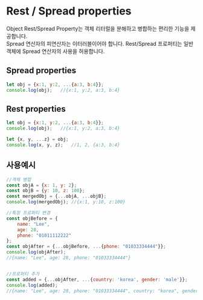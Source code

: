 # Rest / Spread properties

Object Rest/Spread Property는 객체 리터럴을 분해하고 병합하는 편리한 기능을 제공합니다.  
Spread 연산자의 피연산자는 이터러블이어야 합니다. Rest/Spread 프로퍼티는 일반 객체에 Spread 연산자의 사용을 허용합니다.

## Spread properties
```js
let obj = {x:1, y:2, ...{a:3, b:4}};
console.log(obj);   //{x:1, y:2, a:3, b:4}
```

## Rest properties
```js
let obj = {x:1, y:2, ...{a:3, b:4}};
console.log(obj);   //{x:1, y:2, a:3, b:4}

let {x, y, ...z} = obj;
console.log(x, y, z);   //1, 2, {a:3, b:4}
```

## 사용예시
```js
//객체 병합
const objA = {x: 1, y: 2};
const objB = {y: 10, z: 100};
const mergedObj = {...objA, ...objB};
console.log(mergedObj); //{x:1, y:10, z:100}

//특정 프로퍼티 변경
const objBefore = {
    name: "Lee",
    age: 28,
    phone: "01011112222"
};
const objAfter = {...objBefore, ...{phone: "01033334444"}};
console.log(objAfter);  
//{name: "Lee", age: 28, phone: "01033334444"}


//프로퍼티 추가
const added = {...objAfter, ...{country: 'korea', gender: 'male'}};
console.log(added); 
//{name: "Lee", age: 28, phone: "01033334444", country: "korea", gender: "male"}
```